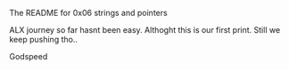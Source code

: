 The README for 0x06 strings and pointers



ALX journey so far hasnt been easy. Althoght this is our first print. 
Still we keep pushing tho..

Godspeed
